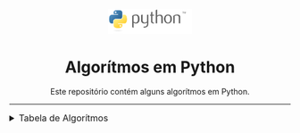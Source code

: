 <div align="center">
<img src="img/python-logo-generic.svg" style="width:150px">
<h1>Algorítmos em Python</h1>
<p>Este repositório contém alguns algorítmos em Python.</p>
</div>

---
<details>
<summary style="font-size: 16px">Tabela de Algorítmos</summary>
<ol>
    <li>
    <a href="https://github.com/Brunonaves9/python/tree/main/Introducao_algoritmo">Introdução à Linguagem Python</a>
    </li>
    <li>
    <a href="https://github.com/Brunonaves9/python/tree/main/Ordenacao">Algoritimos de Ordenação</a>
    </li>
    <li>
    <a href="https://github.com/Brunonaves9/python/tree/main/Backtracking">Algoritimos de Backtracking</a>
    </li>
</ol>
</details>
